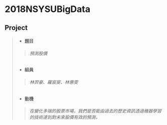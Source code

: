 # 2018NSYSUBigData
## Project
> * #### 題目
>> ###### 預測股價
> * #### 組員
>> ###### 林羿豪、羅宸旻、林惠雯
> * #### 動機
>> ###### 在變化多端的股票市場，我們是否能由過去的歷史資訊透過機器學習的技術達到對未來股價有效的預測，
